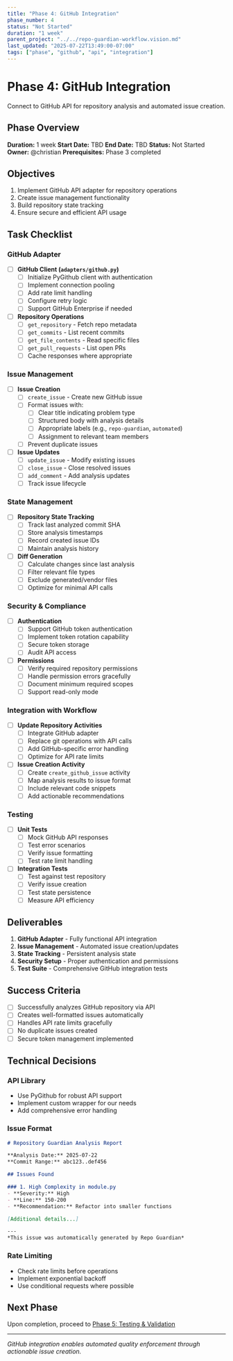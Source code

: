 ```yaml
---
title: "Phase 4: GitHub Integration"
phase_number: 4
status: "Not Started"
duration: "1 week"
parent_project: "../../repo-guardian-workflow.vision.md"
last_updated: "2025-07-22T13:49:00-07:00"
tags: ["phase", "github", "api", "integration"]
---
```


# Phase 4: GitHub Integration

Connect to GitHub API for repository analysis and automated issue creation.

## Phase Overview

**Duration:** 1 week
**Start Date:** TBD
**End Date:** TBD
**Status:** Not Started
**Owner:** @christian
**Prerequisites:** Phase 3 completed

## Objectives

1. Implement GitHub API adapter for repository operations
2. Create issue management functionality
3. Build repository state tracking
4. Ensure secure and efficient API usage

## Task Checklist

### GitHub Adapter
- [ ] **GitHub Client (`adapters/github.py`)**
  - [ ] Initialize PyGithub client with authentication
  - [ ] Implement connection pooling
  - [ ] Add rate limit handling
  - [ ] Configure retry logic
  - [ ] Support GitHub Enterprise if needed

- [ ] **Repository Operations**
  - [ ] `get_repository` - Fetch repo metadata
  - [ ] `get_commits` - List recent commits
  - [ ] `get_file_contents` - Read specific files
  - [ ] `get_pull_requests` - List open PRs
  - [ ] Cache responses where appropriate

### Issue Management
- [ ] **Issue Creation**
  - [ ] `create_issue` - Create new GitHub issue
  - [ ] Format issues with:
    - [ ] Clear title indicating problem type
    - [ ] Structured body with analysis details
    - [ ] Appropriate labels (e.g., `repo-guardian`, `automated`)
    - [ ] Assignment to relevant team members
  - [ ] Prevent duplicate issues

- [ ] **Issue Updates**
  - [ ] `update_issue` - Modify existing issues
  - [ ] `close_issue` - Close resolved issues
  - [ ] `add_comment` - Add analysis updates
  - [ ] Track issue lifecycle

### State Management
- [ ] **Repository State Tracking**
  - [ ] Track last analyzed commit SHA
  - [ ] Store analysis timestamps
  - [ ] Record created issue IDs
  - [ ] Maintain analysis history

- [ ] **Diff Generation**
  - [ ] Calculate changes since last analysis
  - [ ] Filter relevant file types
  - [ ] Exclude generated/vendor files
  - [ ] Optimize for minimal API calls

### Security & Compliance
- [ ] **Authentication**
  - [ ] Support GitHub token authentication
  - [ ] Implement token rotation capability
  - [ ] Secure token storage
  - [ ] Audit API access

- [ ] **Permissions**
  - [ ] Verify required repository permissions
  - [ ] Handle permission errors gracefully
  - [ ] Document minimum required scopes
  - [ ] Support read-only mode

### Integration with Workflow
- [ ] **Update Repository Activities**
  - [ ] Integrate GitHub adapter
  - [ ] Replace git operations with API calls
  - [ ] Add GitHub-specific error handling
  - [ ] Optimize for API rate limits

- [ ] **Issue Creation Activity**
  - [ ] Create `create_github_issue` activity
  - [ ] Map analysis results to issue format
  - [ ] Include relevant code snippets
  - [ ] Add actionable recommendations

### Testing
- [ ] **Unit Tests**
  - [ ] Mock GitHub API responses
  - [ ] Test error scenarios
  - [ ] Verify issue formatting
  - [ ] Test rate limit handling

- [ ] **Integration Tests**
  - [ ] Test against test repository
  - [ ] Verify issue creation
  - [ ] Test state persistence
  - [ ] Measure API efficiency

## Deliverables

1. **GitHub Adapter** - Fully functional API integration
2. **Issue Management** - Automated issue creation/updates
3. **State Tracking** - Persistent analysis state
4. **Security Setup** - Proper authentication and permissions
5. **Test Suite** - Comprehensive GitHub integration tests

## Success Criteria

- [ ] Successfully analyzes GitHub repository via API
- [ ] Creates well-formatted issues automatically
- [ ] Handles API rate limits gracefully
- [ ] No duplicate issues created
- [ ] Secure token management implemented

## Technical Decisions

### API Library
- Use PyGithub for robust API support
- Implement custom wrapper for our needs
- Add comprehensive error handling

### Issue Format
```markdown
# Repository Guardian Analysis Report

**Analysis Date:** 2025-07-22
**Commit Range:** abc123..def456

## Issues Found

### 1. High Complexity in module.py
- **Severity:** High
- **Line:** 150-200
- **Recommendation:** Refactor into smaller functions

[Additional details...]

---
*This issue was automatically generated by Repo Guardian*
```

### Rate Limiting
- Check rate limits before operations
- Implement exponential backoff
- Use conditional requests where possible

## Next Phase

Upon completion, proceed to [Phase 5: Testing & Validation](../phase-5-testing/README.md)

---

*GitHub integration enables automated quality enforcement through actionable issue creation.*
